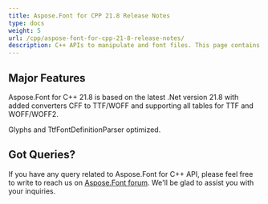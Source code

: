 ```yaml
---
title: Aspose.Font for CPP 21.8 Release Notes
type: docs
weight: 5
url: /cpp/aspose-font-for-cpp-21-8-release-notes/
description: C++ APIs to manipulate and font files. This page contains new Aspose.Font for C++ features, enhancement, and bug fixes in 2023, version 21.8.
---
```


## Major Features

Aspose.Font for  C++ 21.8 is based on the latest .Net version 21.8 with added converters CFF to TTF/WOFF and supporting all tables for TTF and WOFF/WOFF2.

Glyphs and TtfFontDefinitionParser optimized.



## Got Queries?
If you have any query related to Aspose.Font for C++ API, please feel free to write to reach us on [Aspose.Font forum](https://forum.aspose.com/c/font/). We'll be glad to assist you with your inquiries.

